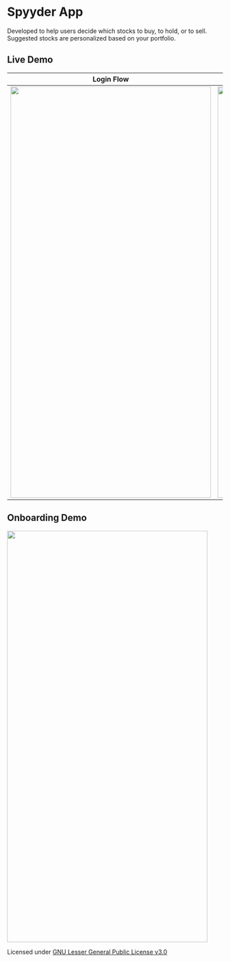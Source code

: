 
# Spyyder App
Developed to help users decide which stocks to buy, to hold, or to sell. Suggested stocks are personalized based on your portfolio.


## Live Demo
__Login Flow__             |  __Register Flow__
:-------------------------:|:-------------------------:
<img src="https://github.com/imthaghost/spyyder/blob/samuel/mobile/mobile/ZeusApp/static/gif/loginFlow.gif" width="468" height="960">  |  <img src="https://github.com/imthaghost/spyyder/blob/samuel/mobile/mobile/ZeusApp/static/gif/registerFlow.gif" width="468" height="960">


## Onboarding Demo
<img src="https://github.com/imthaghost/spyyder/blob/samuel/mobile/mobile/ZeusApp/static/gif/quizFlow.gif" width="468" height="960">


Licensed under [GNU Lesser General Public License v3.0](LICENSE)
